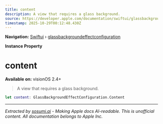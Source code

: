 ```yaml
---
title: content
description: A view that requires a glass background.
source: https://developer.apple.com/documentation/swiftui/glassbackgroundeffectconfiguration/content-swift.property
timestamp: 2025-10-29T00:12:48.430Z
---
```


**Navigation:** [Swiftui](/documentation/swiftui) › [glassbackgroundeffectconfiguration](/documentation/swiftui/glassbackgroundeffectconfiguration)

**Instance Property**

# content

**Available on:** visionOS 2.4+

> A view that requires a glass background.

```swift
let content: GlassBackgroundEffectConfiguration.Content
```

---

*Extracted by [sosumi.ai](https://sosumi.ai) - Making Apple docs AI-readable.*
*This is unofficial content. All documentation belongs to Apple Inc.*
